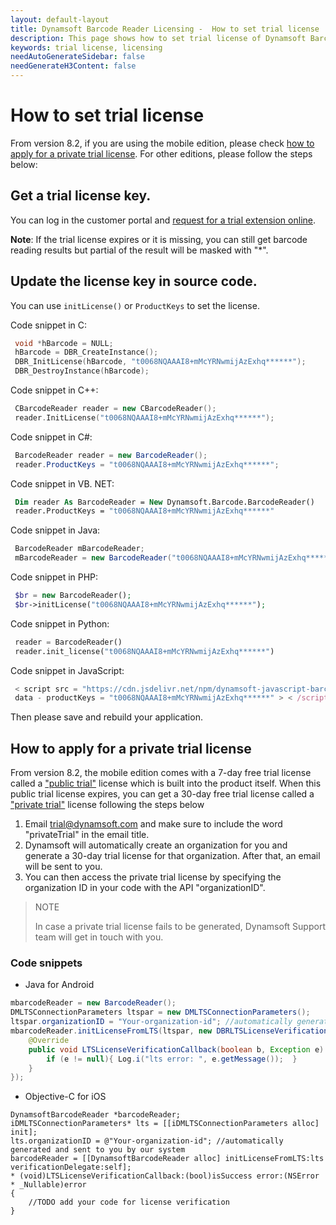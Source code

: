 ```yaml
---
layout: default-layout
title: Dynamsoft Barcode Reader Licensing -  How to set trial license
description: This page shows how to set trial license of Dynamsoft Barcode Reader.
keywords: trial license, licensing
needAutoGenerateSidebar: false
needGenerateH3Content: false
---
```


# How to set trial license

From version 8.2, if you are using the mobile edition, please check [how to apply for a private trial license](#how-to-apply-for-a-private-trial-license). For other editions, please follow the steps below:
  

## Get a trial license key.

You can log in the customer portal and [request for a trial extension online](https://www.dynamsoft.com/customer/license/trialLicense).

**Note**: If the trial license expires or it is missing, you can still get barcode reading results but partial of the result will be masked with "*".

## Update the license key in source code. 

You can use `initLicense()` or `ProductKeys` to set the license.
 
Code snippet in C:

``` c
 void *hBarcode = NULL;
 hBarcode = DBR_CreateInstance();
 DBR_InitLicense(hBarcode, "t0068NQAAAI8+mMcYRNwmijAzExhq******");
 DBR_DestroyInstance(hBarcode);
```

Code snippet in C++:

``` cpp
 CBarcodeReader reader = new CBarcodeReader();
 reader.InitLicense("t0068NQAAAI8+mMcYRNwmijAzExhq******");
```

Code snippet in C#:

``` csharp
 BarcodeReader reader = new BarcodeReader();
 reader.ProductKeys = "t0068NQAAAI8+mMcYRNwmijAzExhq******";
```

Code snippet in VB. NET:

``` vb
 Dim reader As BarcodeReader = New Dynamsoft.Barcode.BarcodeReader()
 reader.ProductKeys = "t0068NQAAAI8+mMcYRNwmijAzExhq******"
```

Code snippet in Java:

``` java
 BarcodeReader mBarcodeReader;
 mBarcodeReader = new BarcodeReader("t0068NQAAAI8+mMcYRNwmijAzExhq******");
```

Code snippet in PHP:

``` php
 $br = new BarcodeReader();
 $br->initLicense("t0068NQAAAI8+mMcYRNwmijAzExhq******");
```

Code snippet in Python:

``` python
 reader = BarcodeReader()
 reader.init_license("t0068NQAAAI8+mMcYRNwmijAzExhq******")
```

Code snippet in JavaScript:

``` js
 < script src = "https://cdn.jsdelivr.net/npm/dynamsoft-javascript-barcode@{version-number}/dist/dbr.js"
 data - productKeys = "t0068NQAAAI8+mMcYRNwmijAzExhq******" > < /script>
```

Then please save and rebuild your application.

## How to apply for a private trial license

From version 8.2, the mobile edition comes with a 7-day free trial license called a ["public trial"](https://www.dynamsoft.com/license-tracking/docs/about/terms.html?ver=latest#public-trial-license) license which is built into the product itself. When this public trial license expires, you can get a 30-day free trial license called a ["private trial"](https://www.dynamsoft.com/license-tracking/docs/about/terms.html?ver=latest#private-trial-license) license following the steps below

1. Email trial@dynamsoft.com and make sure to include the word "privateTrial" in the email title.
2. Dynamsoft will automatically create an organization for you and generate a 30-day trial license for that organization. After that, an email will be sent to you.
3. You can then access the private trial license by specifying the organization ID in your code with the API "organizationID".

> NOTE
>  
> In case a private trial license fails to be generated, Dynamsoft Support team will get in touch with you.

### Code snippets

* Java for Android

``` java
mbarcodeReader = new BarcodeReader();
DMLTSConnectionParameters ltspar = new DMLTSConnectionParameters();
ltspar.organizationID = "Your-organization-id"; //automatically generated and sent to you by our system
mbarcodeReader.initLicenseFromLTS(ltspar, new DBRLTSLicenseVerificationListener() {
    @Override
    public void LTSLicenseVerificationCallback(boolean b, Exception e) {
        if (e != null){ Log.i("lts error: ", e.getMessage());  } 
    }
});
```

* Objective-C for iOS

``` obj-c
DynamsoftBarcodeReader *barcodeReader; 
iDMLTSConnectionParameters* lts = [[iDMLTSConnectionParameters alloc] init]; 
lts.organizationID = @"Your-organization-id"; //automatically generated and sent to you by our system
barcodeReader = [[DynamsoftBarcodeReader alloc] initLicenseFromLTS:lts verificationDelegate:self]; 
* (void)LTSLicenseVerificationCallback:(bool)isSuccess error:(NSError * _Nullable)error
{​​​​​​​​
    //TODO add your code for license verification
}​​​​​​​​
```
